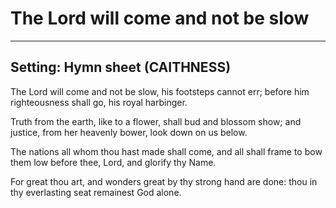 # The Lord will come and not be slow

***

## Setting: Hymn sheet (CAITHNESS)

The Lord will come and not be slow,
his footsteps cannot err;
before him righteousness shall go,
his royal harbinger.

Truth from the earth, like to a flower,
shall bud and blossom show;
and justice, from her heavenly bower,
look down on us below.

The nations all whom thou hast made
shall come, and all shall frame
to bow them low before thee, Lord,
and glorify thy Name.

For great thou art, and wonders great
by thy strong hand are done:
thou in thy everlasting seat
remainest God alone.